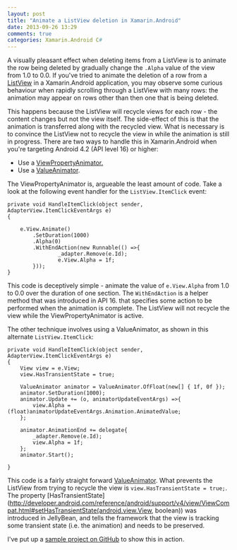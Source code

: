 ```yaml
---
layout: post
title: "Animate a ListView deletion in Xamarin.Android"
date: 2013-09-26 13:29
comments: true
categories: Xamarin.Android C#
---
```


A visually pleasant effect when deleting items from a ListView is to animate the row being deleted by gradually change the `.Alpha` value of the view from 1.0 to 0.0. If you've tried to animate the deletion of a row from a [ListView](http://developer.android.com/reference/android/widget/ListView.html) in a Xamarin.Android application, you may observe some curious behaviour when rapidly scrolling through a ListView with many rows: the animation may appear on rows other than then one that is being deleted. 

<!-- more -->

This happens because the ListView will recycle views for each row - the content changes but not the view itself. The side-effect of this is that the animation is transferred along with the recycled view. What is necessary is to convince the ListView not to recycle the view in while the animation is still in progress. There are two ways to handle this in Xamarin.Android when you're targeting Android 4.2 (API level 16) or higher:

* Use a [ViewPropertyAnimator.](http://developer.android.com/reference/android/view/ViewPropertyAnimator.html)
* Use a [ValueAnimator](http://developer.android.com/reference/android/animation/ValueAnimator.html).

The ViewPropertyAnimator is, argueable the least amount of code. Take a look at the following event handler for the `ListView.ItemClick` event:

```
private void HandleItemClick(object sender, AdapterView.ItemClickEventArgs e)
{

	e.View.Animate()
		.SetDuration(1000)
		.Alpha(0)
    	.WithEndAction(new Runnable(() =>{
                _adapter.Remove(e.Id);
                e.View.Alpha = 1f;
        }));
}
```

This code is deceptively simple - animate the value of `e.View.Alpha` from 1.0 to 0.0 over the duration of one section. The `WithEndAction` is a helper method that was introduced in API 16. that specifies some action to be performed when the animation is complete. The ListView will not recycle the view while the ViewPropertyAnimator is active.

The other technique involves using a ValueAnimator, as shown in this alternate `ListView.ItemClick`:

```
private void HandleItemClick(object sender, AdapterView.ItemClickEventArgs e)
{
	View view = e.View;
	view.HasTransientState = true; 

	ValueAnimator animator = ValueAnimator.OfFloat(new[] { 1f, 0f });
	animator.SetDuration(1000);
	animator.Update += (o, animatorUpdateEventArgs) =>{
	    view.Alpha = (float)animatorUpdateEventArgs.Animation.AnimatedValue;
	};

	animator.AnimationEnd += delegate{
	    _adapter.Remove(e.Id);
	    view.Alpha = 1f;
	};
	animator.Start();

}
```

This code is a fairly straight forward [ValueAnimator](http://developer.android.com/reference/android/animation/ValueAnimator.html). What prevents the ListView from trying to recycle the view is `view.HasTransientState = true;`. The property [HasTransientState](http://developer.android.com/reference/android/support/v4/view/ViewCompat.html#setHasTransientState(android.view.View, boolean)) was introduced in JellyBean, and tells the framework that the view is tracking some transient state (i.e. the animation) and needs to be preserved.

I've put up a [sample project on GitHub](https://github.com/topgenorth/animate-listview-delete) to show this in action.
